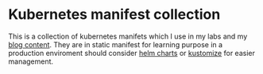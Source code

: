 # Kubernetes manifest collection

This is a collection of kubernetes manifets which I use in my labs and my [blog content](https://rodrigobaron.com). They are in static manifest for learning purpose in a production enviroment should consider [helm charts](https://helm.sh/) or [kustomize](https://kustomize.io/) for easier management.

